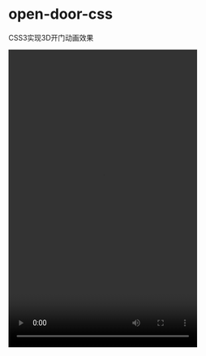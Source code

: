 # open-door-css
CSS3实现3D开门动画效果

<video src="//image.zhangxinxu.com/video/blog/201806/single-door.mp4" type="video/mp4" width="372" height="586" preload="auto" autoplay="" autobuffer="" loop=""></video>
